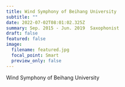 ```yaml
---
title: Wind Symphony of Beihang University
subtitle: ""
date: 2022-07-02T08:01:02.325Z
summary: Sep. 2015 - Jun. 2019  Saxophonist
draft: false
featured: false
image:
  filename: featured.jpg
  focal_point: Smart
  preview_only: false
---
```

Wind Symphony of Beihang University
